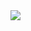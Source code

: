 <img src="https://capsule-render.vercel.app/api?type=wave&color=auto&height=300&section=header&text=박경현%20render&fontSize=90" />

